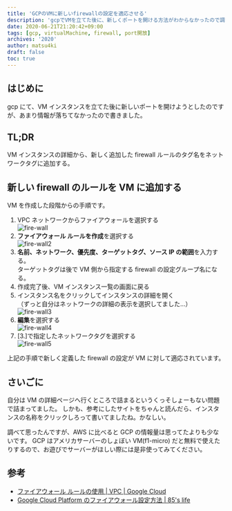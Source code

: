 ```yaml
---
title: 'GCPのVMに新しいfirewallの設定を適応させる'
description: 'gcpでVMを立てた後に、新しくポートを開ける方法がわからなかったので調べました。'
date: 2020-06-21T21:20:42+09:00
tags: [gcp, virtualMachine, firewall, port開放]
archives: '2020'
author: matsu4ki
draft: false
toc: true
---
```


## はじめに

gcp にて、VM インスタンスを立てた後に新しいポートを開けようとしたのですが、あまり情報が落ちてなかったので書きました。

## TL;DR

VM インスタンスの詳細から、新しく追加した firewall ルールのタグ名をネットワークタグに追加する。

## 新しい firewall のルールを VM に追加する

VM を作成した段階からの手順です。

1. VPC ネットワークからファイアウォールを選択する<br>![fire-wall](/post/gcp/img/firewall-setting-1.png)
2. **ファイアウォール ルールを作成**を選択する<br>![fire-wall2](/post/gcp/img/firewall-setting-2.png)
3. **名前、ネットワーク、優先度、ターゲットタグ、ソース IP の範囲**を入力する。<br>ターゲットタグは後で VM 側から指定する firewall の設定グループ名になる。
4. 作成完了後、VM インスタンス一覧の画面に戻る
5. インスタンス名をクリックしてインスタンスの詳細を開く<br>（ずっと自分はネットワークの詳細の表示を選択してました…）<br>![fire-wall3](/post/gcp/img/firewall-setting-3.png)
6. **編集**を選択する<br>![fire-wall4](/post/gcp/img/firewall-setting-4.png)
7. [3.]で指定したネットワークタグを選択する<br>![fire-wall5](/post/gcp/img/firewall-setting-5.png)

上記の手順で新しく定義した firewall の設定が VM に対して適応されています。

## さいごに

自分は VM の詳細ページへ行くところで詰まるというくっそしょーもない問題で詰まってました。
しかも、参考にしたサイトをちゃんと読んだら、インスタンスの名称をクリックしろって書いてましたね。かなしい。

調べて思ったんですが、AWS に比べると GCP の情報量は思ってたよりも少ないです。
GCP はアメリカサーバーのしょぼい VM(f1-micro) だと無料で使えたりするので、お遊びでサーバーがほしい際には是非使ってみてください。

## 参考

- [ファイアウォール ルールの使用 | VPC | Google Cloud](https://cloud.google.com/vpc/docs/using-firewalls?hl=ja)
- [Google Cloud Platform のファイアウォール設定方法 | 85's life](https://eightyfivelife.com/2019/09/google-cloud-platform-firewall-setting/)
